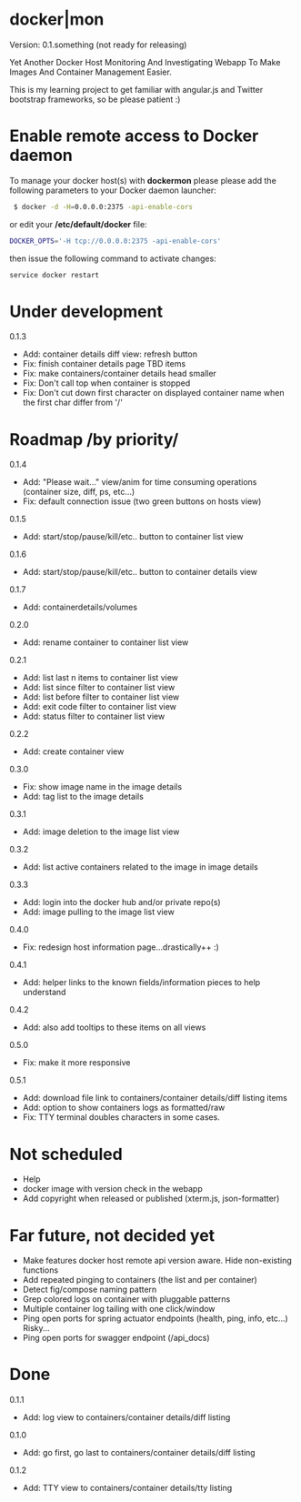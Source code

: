 docker|mon
==========

Version: 0.1.something (not ready for releasing)

Yet Another Docker Host Monitoring And Investigating Webapp To Make Images And Container Management Easier.  

This is my learning project to get familiar with angular.js and Twitter bootstrap frameworks, so be please patient :) 

Enable remote access to Docker daemon
=====================================

To manage your docker host(s) with **dockermon** please please add the following parameters to your Docker daemon launcher:

```bash
 $ docker -d -H=0.0.0.0:2375 -api-enable-cors
```

or edit your **/etc/default/docker** file:

```bash
DOCKER_OPTS='-H tcp://0.0.0.0:2375 -api-enable-cors'
```

then issue the following command to activate changes:
```bash
service docker restart
```
Under development
=====================

0.1.3 
- Add: container details diff view: refresh button 
- Fix: finish container details page TBD items
- Fix: make containers/container details head smaller
- Fix: Don't call top when container is stopped
- Fix: Don't cut down first character on displayed container name when the first char differ from '/'

Roadmap /by priority/
=====================

0.1.4
- Add: "Please wait..." view/anim for time consuming operations (container size, diff, ps, etc...)
- Fix: default connection issue (two green buttons on hosts view)

0.1.5
- Add: start/stop/pause/kill/etc.. button to container list view

0.1.6
- Add: start/stop/pause/kill/etc.. button to container details view

0.1.7
- Add: containerdetails/volumes

0.2.0
- Add: rename container to container list view

0.2.1
- Add: list last n items to container list view
- Add: list since filter to container list view 
- Add: list before filter to container list view 
- Add: exit code filter to container list view 
- Add: status filter to container list view

0.2.2
- Add: create container view

0.3.0
- Fix: show image name in the image details
- Add: tag list to the image details

0.3.1
- Add: image deletion to the image list view

0.3.2
- Add: list active containers related to the image in image details

0.3.3
- Add: login into the docker hub and/or private repo(s) 
- Add: image pulling to the image list view

0.4.0
- Fix: redesign host information page...drastically++ :)

0.4.1
- Add: helper links to the known fields/information pieces to help understand

0.4.2
- Add: also add tooltips to these items on all views

0.5.0
- Fix: make it more responsive

0.5.1
- Add: download file link to containers/container details/diff listing items
- Add: option to show containers logs as formatted/raw 
- Fix: TTY terminal doubles characters in some cases.  

Not scheduled
=============
- Help
- docker image with version check in the webapp
- Add copyright when released or published (xterm.js, json-formatter)

Far future, not decided yet
===========================
- Make features docker host remote api version aware. Hide non-existing functions
- Add repeated pinging to containers (the list and per container)
- Detect fig/compose naming pattern
- Grep colored logs on container with pluggable patterns
- Multiple container log tailing with one click/window
- Ping open ports for spring actuator endpoints (health, ping, info, etc...) Risky...
- Ping open ports for swagger endpoint (/api_docs)

Done
====

0.1.1
- Add: log view to containers/container details/diff listing

0.1.0
- Add: go first, go last to containers/container details/diff listing

0.1.2
- Add: TTY view to containers/container details/tty listing